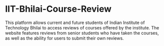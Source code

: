 # IIT-Bhilai-Course-Review
This platform allows current and future students of Indian Institute of Technology Bhilai to access reviews of courses offered by the institute. The website features reviews from senior students who have taken the courses, as well as the ability for users to submit their own reviews.
